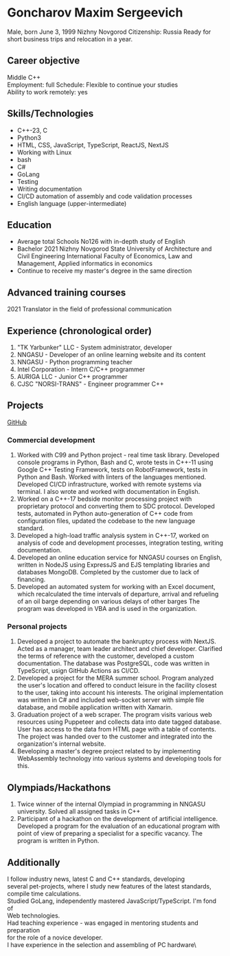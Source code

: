 # Goncharov Maxim Sergeevich
Male, born June 3, 1999
Nizhny Novgorod
Citizenship: Russia
Ready for short business trips and relocation in a year.

## Career objective
Middle C++\
Employment: full
Schedule: Flexible to continue your studies\
Ability to work remotely: yes

## Skills/Technologies
- C++-23, C
- Python3
- HTML, CSS, JavaScript, TypeScript, ReactJS, NextJS
- Working with Linux
- bash
- C#
- GoLang
- Testing
- Writing documentation
- CI/CD automation of assembly and code validation processes
- English language (upper-intermediate)

## Education
- Average total
   Schools No126 with in-depth study of English
- Bachelor
   2021 Nizhny Novgorod State University of Architecture and Civil
   Engineering
   International Faculty of Economics, Law and Management, Applied
   informatics in economics
- Сontinue to receive my master's degree in the same
   direction

## Advanced training courses
2021 Translator in the field of professional communication

## Experience (chronological order)
1. "TK Yarbunker" LLC - System administrator, developer
2. NNGASU - Developer of an online learning website and its content
3. NNGASU - Python programming teacher
4. Intel Corporation - Intern C/C++ programmer
5. AURIGA LLC - Junior C++ programmer
6. CJSC "NORSI-TRANS" - Engineer programmer C++

## Projects
[GitHub](https://github.com/MaxCharlington)

### Commercial development
1. Worked with C99 and Python project - real time task library.
    Developed console programs in Python, Bash and C, wrote tests
    in C++-11 using Google C++ Testing Framework, tests on RobotFramework,
    tests in Python and Bash. Worked with linters of the languages mentioned.
    Developed CI/CD infrastructure, worked with remote systems via
    terminal. I also wrote and worked with documentation in English.
2. Worked on a C++-17 bedside monitor processing project with
    proprietary protocol and converting them to SDC protocol. Developed
    tests, automated in Python auto-generation of C++ code from configuration
    files, updated the codebase to the new language standard.
3. Developed a high-load traffic analysis system in C++-17, worked on
    analysis of code and development processes, integration testing,
    writing documentation.
4. Developed an online education service for NNGASU courses on
    English, written in NodeJS using
    ExpressJS and EJS templating libraries and databases
    MongoDB. Completed by the customer due to lack of
    financing.
5. Developed an automated system for working with an Excel document,
    which recalculated the time intervals of departure, arrival and
    refueling of an oil barge depending on various delays of other
    barges The program was developed in VBA and is used in the organization.

### Personal projects
1. Developed a project to automate the bankruptcy process with NextJS.
    Acted as a manager, team leader architect and chief developer.
    Clarified the terms of reference with the customer, developed a custom
    documentation. The database was PostgreSQL, code was written in TypeScript,
    usign GitHub Actions as CI/CD.
2. Developed a project for the MERA summer school. Program
    analyzed the user's location and offered to conduct
    leisure in the facility closest to the user, taking into account
    his interests. The original implementation was written in C# and
    included web-socket server with simple file database, and mobile
    application written with Xamarin.
3. Graduation project of a web scraper. The program visits various web
    resources using Puppeteer and collects data into date tagged database.
    User has access to the data from HTML page with a table of contents.
    The project was handed over to the customer and integrated into
    the organization's internal website.
4. Вeveloping a master's degree project related to by implementing WebAssembly
    technology into various systems and developing tools for this.

## Olympiads/Hackathons
1. Twice winner of the internal Olympiad in programming in
    NNGASU university. Solved all assigned tasks in C++
2. Participant of a hackathon on the development of artificial intelligence.
    Developed a program for the evaluation of an educational program with
    point of view of preparing a specialist for a specific vacancy.
    The program is written in Python.

## Additionally
I follow industry news, latest C and C++ standards, developing\
several pet-projects, where I study new features of the latest standards,\
compile time calculations.\
Studied GoLang, independently mastered JavaScript/TypeScript. I'm fond of\
Web technologies.\
Had teaching experience - was engaged in mentoring students and preparation\
for the role of a novice developer.\
I have experience in the selection and assembling of PC hardware\
